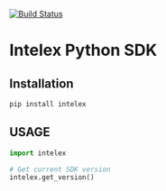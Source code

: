 [![Build Status](https://travis-ci.org/thomassampson/intelex_sdk.svg?branch=master)](https://travis-ci.org/thomassampson/intelex_sdk)

# Intelex Python SDK

## Installation

```python
pip install intelex
```

## USAGE

```python
import intelex

# Get current SDK version
intelex.get_version()
```